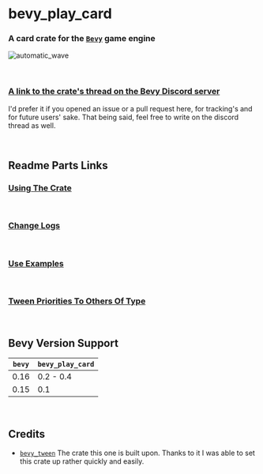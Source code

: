 # bevy_play_card
### A card crate for the [`Bevy`](https://bevyengine.org/) game engine

![automatic_wave](https://github.com/user-attachments/assets/d99ac820-d92b-47ac-bcd3-a8d0449db275)

<br>

### [A link to the crate's thread on the Bevy Discord server](https://discord.com/channels/691052431525675048/1354856571083034866)

I'd prefer it if you opened an issue or a pull request here, for tracking's and for future users' sake.
That being said, feel free to write on the discord thread as well.

<br>

## Readme Parts Links

### [Using The Crate](docs/using_the_crate.md) 
<br>

### [Change Logs](docs/change_logs.md)
<br>

### [Use Examples](examples/use_examples.md)
<br>

### [Tween Priorities To Others Of Type](docs/tween_priorities_to_others_of_type.md)
<br>

## Bevy Version Support
| `bevy` | `bevy_play_card` |
|--------|------------------|
| 0.16   | 0.2 - 0.4        |
| 0.15   | 0.1              |
<br>

## Credits
- [`bevy_tween`](https://github.com/Multirious/bevy_tween)
  The crate this one is built upon. Thanks to it I was able to set this crate up rather quickly and easily.
